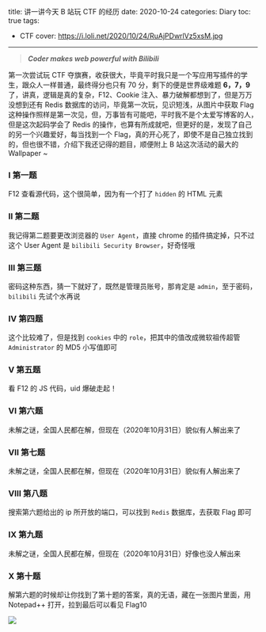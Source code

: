 title: 讲一讲今天 B 站玩 CTF 的经历
date: 2020-10-24
categories: Diary
toc: true
tags:
  - CTF
cover: https://i.loli.net/2020/10/24/RuAjPDwrlVz5xsM.jpg
<!-- thumbnail: https://i.loli.net/2020/10/24/RuAjPDwrlVz5xsM.jpg -->
---

> ***Coder makes web powerful with Bilibili***

<!-- more -->

第一次尝试玩 CTF 夺旗赛，收获很大，毕竟平时我只是一个写应用写插件的学生，跟众人一样普通，最终得分也只有 70 分，剩下的便是世界级难题 **6，7，9** 了，讲真，逻辑是真的复杂，F12、Cookie 注入、暴力破解都想到了，但是万万没想到还有 Redis 数据库的访问，毕竟第一次玩，见识短浅，从图片中获取 Flag 这种操作照样是第一次见，但，万事皆有可能吧，平时我不是个太爱写博客的人，但是这次起码学会了 Redis 的操作，也算有所成就吧，但更好的是，发现了自己的另一个兴趣爱好，每当找到一个 Flag，真的开心死了，即使不是自己独立找到的，但也很不错，介绍下我还记得的题目，顺便附上 B 站这次活动的最大的 Wallpaper ~

### Ⅰ 第一题

F12 查看源代码，这个很简单，因为有一个打了 `hidden` 的 HTML 元素

### Ⅱ 第二题

我记得第二题要更改浏览器的 `User Agent`，直接 chrome 的插件搞定掉，只不过这个 User Agent 是 `bilibili Security Browser`，好奇怪哦

### Ⅲ 第三题

密码这种东西，猜一下就好了，既然是管理员账号，那肯定是 `admin`，至于密码，`bilibili` 先试个水再说

### Ⅳ 第四题

这个比较难了，但是找到 `cookies` 中的 `role`，把其中的值改成微软祖传超管 `Administrator` 的 MD5 小写值即可

### Ⅴ 第五题

看 F12 的 JS 代码，uid 爆破走起！

### Ⅵ 第六题

未解之谜，全国人民都在解，但现在（2020年10月31日）貌似有人解出来了

### Ⅶ 第七题

未解之谜，全国人民都在解，但现在（2020年10月31日）貌似有人解出来了

### Ⅷ 第八题

搜索第六题给出的 ip 所开放的端口，可以找到 `Redis` 数据库，去获取 Flag 即可

### Ⅸ 第九题

未解之谜，全国人民都在解，但现在（2020年10月31日）好像也没人解出来

### Ⅹ 第十题

解第六题的时候却让你找到了第十题的答案，真的无语，藏在一张图片里面，用 Notepad++ 打开，拉到最后可以看见 Flag10

![](https://i.loli.net/2020/10/24/RuAjPDwrlVz5xsM.jpg)